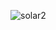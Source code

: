 ![solar2](https://github.com/km841/MySolarSystem/assets/56809638/3c510b10-06a7-4269-9955-b4d7421b199b)
